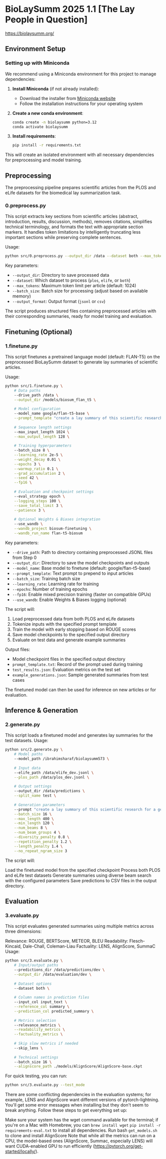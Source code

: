 # BioLaySumm 2025 1.1 [The Lay People in Question]

https://biolaysumm.org/

## Environment Setup

### Setting up with Miniconda

We recommend using a Miniconda environment for this project to manage dependencies:

1. **Install Miniconda** (if not already installed):
   - Download the installer from [Miniconda website](https://docs.conda.io/en/latest/miniconda.html)
   - Follow the installation instructions for your operating system

2. **Create a new conda environment**:
   ```bash
   conda create -n biolaysumm python=3.12
   conda activate biolaysumm
   ```

3. **Install requirements**:
   ```bash
   pip install -r requirements.txt
   ```

This will create an isolated environment with all necessary dependencies for preprocessing and model training.

## Preprocessing

The preprocessing pipeline prepares scientific articles from the PLOS and eLife datasets for the biomedical lay summarization task.

### 0.preprocess.py

This script extracts key sections from scientific articles (abstract, introduction, results, discussion, methods), removes citations, simplifies technical terminology, and formats the text with appropriate section markers. It handles token limitations by intelligently truncating less important sections while preserving complete sentences.

Usage:
```bash
python src/0.preprocess.py --output_dir /data --dataset both --max_tokens 1024 --batch_size 32 --output_format jsonl
```

Key parameters:
- `--output_dir`: Directory to save processed data
- `--dataset`: Which dataset to process (`plos`, `elife`, or `both`)
- `--max_tokens`: Maximum token limit per article (default: 1024)
- `--batch_size`: Batch size for processing (adjust based on available memory)
- `--output_format`: Output format (`jsonl` or `csv`)

The script produces structured files containing preprocessed articles with their corresponding summaries, ready for model training and evaluation.

## Finetuning (Optional)

### 1.finetune.py

This script finetunes a pretrained language model (default: FLAN-T5) on the preprocessed BioLaySumm dataset to generate lay summaries of scientific articles.

Usage:
```bash
python src/1.finetune.py \
    # Data paths
    --drive_path /data \
    --output_dir /models/biosum_flan_t5 \
    
    # Model configuration
    --model_name google/flan-t5-base \
    --prompt_template "create a lay summary of this scientific research for a general audience who has no background in biology: " \
    
    # Sequence length settings
    --max_input_length 1024 \
    --max_output_length 128 \
    
    # Training hyperparameters
    --batch_size 8 \
    --learning_rate 2e-5 \
    --weight_decay 0.01 \
    --epochs 3 \
    --warmup_ratio 0.1 \
    --grad_accumulation 2 \
    --seed 42 \
    --fp16 \
    
    # Evaluation and checkpoint settings
    --eval_strategy epoch \
    --logging_steps 100 \
    --save_total_limit 3 \
    --patience 3 \
    
    # Optional Weights & Biases integration
    --use_wandb \
    --wandb_project biosum-finetuning \
    --wandb_run_name flan-t5-biosum
```

Key parameters:
- `--drive_path`: Path to directory containing preprocessed JSONL files from Step 0
- `--output_dir`: Directory to save the model checkpoints and outputs
- `--model_name`: Base model to finetune (default: google/flan-t5-base)
- `--prompt_template`: Text prompt to prepend to input articles
- `--batch_size`: Training batch size
- `--learning_rate`: Learning rate for training
- `--epochs`: Number of training epochs
- `--fp16`: Enable mixed precision training (faster on compatible GPUs)
- `--use_wandb`: Enable Weights & Biases logging (optional)

The script will:
1. Load preprocessed data from both PLOS and eLife datasets
2. Tokenize inputs with the specified prompt template
3. Train the model with early stopping based on ROUGE scores
4. Save model checkpoints to the specified output directory
5. Evaluate on test data and generate example summaries

Output files:
- Model checkpoint files in the specified output directory
- `prompt_template.txt`: Record of the prompt used during training
- `test_results.json`: Evaluation metrics on the test set
- `example_generations.json`: Sample generated summaries from test cases

The finetuned model can then be used for inference on new articles or for evaluation.


## Inference & Generation

### 2.generate.py
This script loads a finetuned model and generates lay summaries for the test datasets.
Usage:
```bash
python src/2.generate.py \
    # Model paths
    --model_path /ibrahimsharaf/biolaysumm573 \
    
    # Input data
    --elife_path /data/elife_dev.jsonl \
    --plos_path /data/plos_dev.jsonl \
    
    # Output settings
    --output_dir /data/predictions \
    --split_name test \
    
    # Generation parameters
    --prompt "create a lay summary of this scientific research for a general audience who has no background in biology: " \
    --batch_size 16 \
    --max_length 400 \
    --min_length 120 \
    --num_beams 8 \
    --num_beam_groups 4 \
    --diversity_penalty 0.8 \
    --repetition_penalty 1.2 \
    --length_penalty 1.4 \
    --no_repeat_ngram_size 3
```
The script will:

Load the finetuned model from the specified checkpoint
Process both PLOS and eLife test datasets
Generate summaries using diverse beam search with the configured parameters
Save predictions to CSV files in the output directory.


## Evaluation

### 3.evaluate.py
This script evaluates generated summaries using multiple metrics across three dimensions:

Relevance: ROUGE, BERTScore, METEOR, BLEU
Readability: Flesch-Kincaid, Dale-Chall, Coleman-Liau
Factuality: LENS, AlignScore, SummaC
Usage:

```bash
python src/3.evaluate.py \
    # Input/output paths
    --predictions_dir /data/predictions/dev \
    --output_dir /data/evaluation/dev \
    
    # Dataset options
    --dataset both \
    
    # Column names in prediction files
    --input_col input_text \
    --reference_col summary \
    --prediction_col predicted_summary \
    
    # Metrics selection
    --relevance_metrics \
    --readability_metrics \
    --factuality_metrics \
    
    # Skip slow metrics if needed
    --skip_lens \
    
    # Technical settings
    --batch_size 16 \
    --alignscore_path ./models/AlignScore/AlignScore-base.ckpt
```

For quick testing, you can run:

```bash
python src/3.evaluate.py --test_mode
```

There are some conflicting dependencies in the evaluation systems; for example, LENS and AlignScore want different versions of pytorch-lightning. You'll get some error messages when installing but they don't seem to break anything. Follow these steps to get everything set up:

Make sure your system has the wget command available for the terminal; if you're on a Mac with Homebrew, you can `brew install wget`
`pip install -r requirements-eval.txt` to install all dependencies.
Run bash `get_models.sh` to clone and install AlignScore
Note that while all the metrics can run on a CPU, the model-based ones (AlignScore, Summac, especially LENS) will want CUDA-enabled GPU to run efficiently (https://pytorch.org/get-started/locally/).




